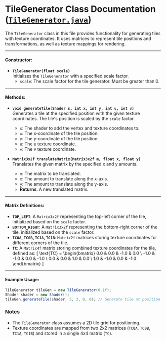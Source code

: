 # TileGenerator Class Documentation ([`TileGenerator.java`](/src/game/Display/TileGenerator.java))

The `TileGenerator` class in this file provides functionality for generating tiles with texture coordinates. It uses matrices to represent tile positions and transformations, as well as texture mappings for rendering.

---

#### Constructor:
- **`TileGenerator(float scale)`**  
  Initializes the `TileGenerator` with a specified scale factor.  
  - `scale`: The scale factor for the tile generator. Must be greater than 0.  

---

#### Methods:
- **`void generateTile(Shader s, int x, int y, int u, int v)`**  
  Generates a tile at the specified position with the given texture coordinates. The tile's position is scaled by the `scale` factor.  
  - `s`: The shader to add the vertex and texture coordinates to.  
  - `x`: The x-coordinate of the tile position.  
  - `y`: The y-coordinate of the tile position.  
  - `u`: The u texture coordinate.  
  - `v`: The v texture coordinate.

- **`Matrix3x2f translateMatrix(Matrix3x2f m, float x, float y)`**  
  Translates the given matrix by the specified x and y amounts.  
  - `m`: The matrix to be translated.  
  - `x`: The amount to translate along the x-axis.  
  - `y`: The amount to translate along the y-axis.  
  - **Returns**: A new translated matrix.

---

#### Matrix Definitions:
- **`TOP_LEFT`**: A `Matrix3x2f` representing the top-left corner of the tile, initialized based on the `scale` factor.
- **`BOTTOM_RIGHT`**: A `Matrix3x2f` representing the bottom-right corner of the tile, initialized based on the `scale` factor.
- **`TC0A`, `TC0B`, `TC1A`, `TC1B`**: `Matrix2f` matrices storing texture coordinates for different corners of the tile.
- **`TC`**: A `Matrix4f` matrix storing combined texture coordinates for the tile, defined as:
  \[
  \text{TC} =
  \begin{bmatrix}
  0.0 & 0.0 & -1.0 & 0.0 \\
  -1.0 & -1.0 & 0.0 & -1.0 \\
  0.0 & 0.0 & 1.0 & 0.0 \\
  1.0 & -1.0 & 0.0 & -1.0
  \end{bmatrix}
  \]

---

#### Example Usage:
```java
TileGenerator tileGen = new TileGenerator(0.1f);
Shader shader = new Shader();
tileGen.generateTile(shader, 5, 3, 0, 0); // Generate tile at position (5, 3) with texture coordinates (0, 0)
```

### Notes
- The `TileGenerator` class assumes a 2D tile grid for positioning.
- Texture coordinates are mapped from two 2x2 matrices (`TC0A`, `TC0B`, `TC1A`, `TC1B`) and stored in a single 4x4 matrix (`TC`).
